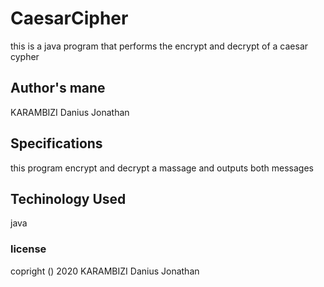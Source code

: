 # CaesarCipher
this is a java program that performs the encrypt and decrypt of a caesar cypher
## Author's mane
KARAMBIZI Danius Jonathan
## Specifications
this program encrypt and decrypt a massage and outputs both messages 
## Techinology Used 
java
### license 
copright () 2020 KARAMBIZI Danius Jonathan



